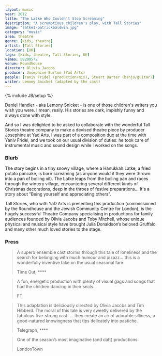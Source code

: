 ```yaml
---
layout: music
year: 2012
title: "The Latke Who Couldn't Stop Screaming"
description: "A scrumptious children's play, with Tall Stories"
image: "latke1-patrickbaldwin.jpg"
category: "music"
area: theatre
genre: [kids, theatre]
artist: [Tall Stories]
location: [UK]
tags: [kids, theatre, Tall Stories, UK]
vimeo: 58200572
venue: Roundhouse
director: Olivia Jacobs
producer: Josephine Burton (Yad Arts)
people: [Yaniv Fridel (production/mix), Stuart Barter (banjo/guitar)]
writer: Lemony Snicket (adapted by the cast)
---
```

{% include JB/setup %}

Daniel Handler - aka Lemony Snicket - is one of those children's writers you wish you were. I mean, really. His stories are dark, impishly funny and always done with style. 

And so I was delighted to be asked to collaborate with the wonderful Tall Stories theatre company to make a devised theatre piece by producer Josephine at Yad Arts. I was part of a composition duo at the time with Yaniv Fridel, and we took on our usual division of duties: he took care of instrumental music and sound design while I worked on the songs.

<h3>Blurb</h3>
The story begins in a tiny snowy village, where a Hanukkah Latke, a fried potato pancake, is born screaming (as anyone would if they were thrown into a pan of boiling oil). The Latke leaps from the boiling pan and races through the wintery village, encountering several different kinds of Christmas decorations, deep in the throes of festive preparations... It's a story about "Being yourself and appreciating others".

Tall Stories, who with YaD Arts is presenting this production (commissioned by the Roundhouse and the Jewish Community Centre for London), is the hugely successful Theatre Company specialising in productions for family audiences founded by Olivia Jacobs and Toby Mitchell, whose unique physical and musical style have brought Julia Donaldson’s beloved Gruffalo and many other much loved stories to the stage. 

<h3>Press</h3>

<blockquote>
	<p>A superb ensemble cast storms through this tale of loneliness and the search for belonging with much humour and pizazz… this is a wonderfully inventive take on the usual seasonal fare</p>
<footer>Time Out, ****</footer>
</blockquote>

<blockquote>
	<p>A fun, energetic production with plenty of visual gags and songs that had the children dancing in their seats.</p> 
<footer>FT</footer>
</blockquote>

<blockquote>
	<p>This adaptation is deliciously directed by Olivia Jacobs and Tim Hibberd. The moral of this tale is very sweetly delivered by the fabulous five-strong cast. ….they create an air of adorable silliness, a good-natured knowingness that tips delicately into pastiche.</p> 
<footer>Telegraph, ****</footer>
</blockquote>

<blockquote>
	<p>One of the season’s most imaginative (and daft) productions</p> 
<footer>LondonTown</footer>
</blockquote>


